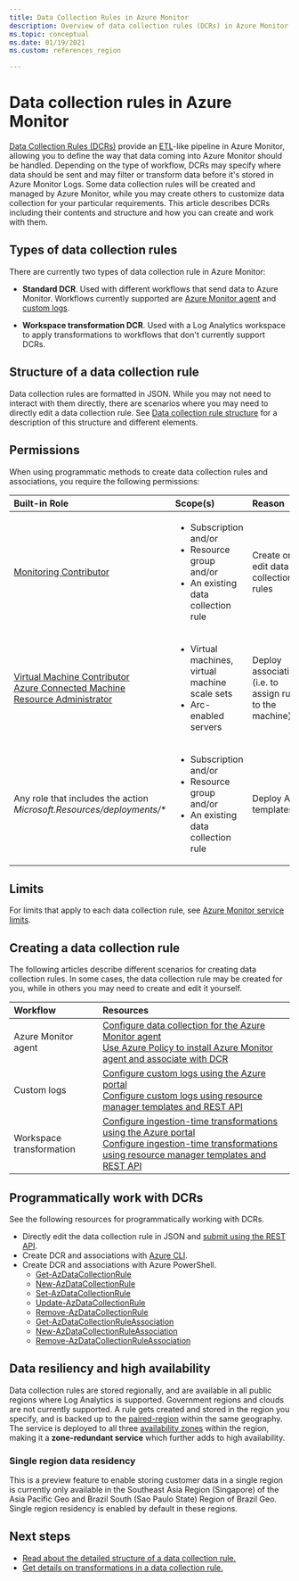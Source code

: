 ```yaml
---
title: Data Collection Rules in Azure Monitor
description: Overview of data collection rules (DCRs) in Azure Monitor including their contents and structure and how you can create and work with them.
ms.topic: conceptual
ms.date: 01/19/2021
ms.custom: references_region

---
```


# Data collection rules in Azure Monitor
[Data Collection Rules (DCRs)](../essentials/data-collection-rule-overview.md) provide an [ETL](/azure/architecture/data-guide/relational-data/etl)-like pipeline in Azure Monitor, allowing you to define the way that data coming into Azure Monitor should be handled. Depending on the type of workflow, DCRs may specify where data should be sent and may filter or transform data before it's stored in Azure Monitor Logs. Some data collection rules will be created and managed by Azure Monitor, while you may create others to customize data collection for your particular requirements. This article describes DCRs including their contents and structure and how you can create and work with them.

## Types of data collection rules
There are currently two types of data collection rule in Azure Monitor:

- **Standard DCR**. Used with different workflows that send data to Azure Monitor. Workflows currently supported are [Azure Monitor agent](../agents/azure-monitor-agent-overview.md) and [custom logs](../logs/custom-logs-overview.md).

- **Workspace transformation DCR**. Used with a Log Analytics workspace to apply transformations to workflows that don't currently support DCRs.

## Structure of a data collection rule
Data collection rules are formatted in JSON. While you may not need to interact with them directly, there are scenarios where you may need to directly edit a data collection rule. See [Data collection rule structure](data-collection-rule-structure.md) for a description of this structure and different elements.

## Permissions 
When using programmatic methods to create data collection rules and associations, you require the following permissions:  

| Built-in Role | Scope(s) | Reason |  
|:---|:---|:---|  
| [Monitoring Contributor](../../role-based-access-control/built-in-roles.md#monitoring-contributor) | <ul><li>Subscription and/or</li><li>Resource group and/or </li><li>An existing data collection rule</li></ul> | Create or edit data collection rules |
| [Virtual Machine Contributor](../../role-based-access-control/built-in-roles.md#virtual-machine-contributor)<br>[Azure Connected Machine Resource Administrator](../../role-based-access-control/built-in-roles.md#azure-connected-machine-resource-administrator)</li></ul> | <ul><li>Virtual machines, virtual machine scale sets</li><li>Arc-enabled servers</li></ul> | Deploy associations (i.e. to assign rules to the machine) |
| Any role that includes the action *Microsoft.Resources/deployments/** | <ul><li>Subscription and/or</li><li>Resource group and/or </li><li>An existing data collection rule</li></ul> | Deploy ARM templates |

## Limits
For limits that apply to each data collection rule, see [Azure Monitor service limits](../service-limits.md#data-collection-rules).

## Creating a data collection rule
The following articles describe different scenarios for creating data collection rules. In some cases, the data collection rule may be created for you, while in others you may need to create and edit it yourself. 

| Workflow | Resources |
|:---|:---|
| Azure Monitor agent | [Configure data collection for the Azure Monitor agent](../agents/data-collection-rule-azure-monitor-agent.md)<br>[Use Azure Policy to install Azure Monitor agent and associate with DCR](../agents/azure-monitor-agent-manage.md#using-azure-policy) |
| Custom logs | [Configure custom logs using the Azure portal](../logs/tutorial-custom-logs.md)<br>[Configure custom logs using resource manager templates and REST API](../logs/tutorial-custom-logs-api.md) |
| Workspace transformation | [Configure ingestion-time transformations using the Azure portal](../logs/tutorial-ingestion-time-transformations.md)<br>[Configure ingestion-time transformations using resource manager templates and REST API](../logs/tutorial-ingestion-time-transformations-api.md) |


## Programmatically work with DCRs
See the following resources for programmatically working with DCRs.

- Directly edit the data collection rule in JSON and [submit using the REST API](/rest/api/monitor/datacollectionrules).
- Create DCR and associations with [Azure CLI](https://github.com/Azure/azure-cli-extensions/blob/master/src/monitor-control-service/README.md).
- Create DCR and associations with Azure PowerShell.
  - [Get-AzDataCollectionRule](https://github.com/Azure/azure-powershell/blob/master/src/Monitor/Monitor/help/Get-AzDataCollectionRule.md)
  - [New-AzDataCollectionRule](https://github.com/Azure/azure-powershell/blob/master/src/Monitor/Monitor/help/New-AzDataCollectionRule.md)
  - [Set-AzDataCollectionRule](https://github.com/Azure/azure-powershell/blob/master/src/Monitor/Monitor/help/Set-AzDataCollectionRule.md)
  - [Update-AzDataCollectionRule](https://github.com/Azure/azure-powershell/blob/master/src/Monitor/Monitor/help/Update-AzDataCollectionRule.md)
  - [Remove-AzDataCollectionRule](https://github.com/Azure/azure-powershell/blob/master/src/Monitor/Monitor/help/Remove-AzDataCollectionRule.md)
  - [Get-AzDataCollectionRuleAssociation](https://github.com/Azure/azure-powershell/blob/master/src/Monitor/Monitor/help/Get-AzDataCollectionRuleAssociation.md)
  - [New-AzDataCollectionRuleAssociation](https://github.com/Azure/azure-powershell/blob/master/src/Monitor/Monitor/help/New-AzDataCollectionRuleAssociation.md)
  - [Remove-AzDataCollectionRuleAssociation](https://github.com/Azure/azure-powershell/blob/master/src/Monitor/Monitor/help/Remove-AzDataCollectionRuleAssociation.md)



## Data resiliency and high availability
Data collection rules are stored regionally, and are available in all public regions where Log Analytics is supported. Government regions and clouds are not currently supported. A rule gets created and stored in the region you specify, and is backed up to the [paired-region](../../availability-zones/cross-region-replication-azure.md#azure-cross-region-replication-pairings-for-all-geographies) within the same geography. The service is deployed to all three [availability zones](../../availability-zones/az-overview.md#availability-zones) within the region, making it a **zone-redundant service** which further adds to high availability.

### Single region data residency
This is a preview feature to enable storing customer data in a single region is currently only available in the Southeast Asia Region (Singapore) of the Asia Pacific Geo and Brazil South (Sao Paulo State) Region of Brazil Geo. Single region residency is enabled by default in these regions.


## Next steps

- [Read about the detailed structure of a data collection rule.](data-collection-rule-structure.md)
- [Get details on transformations in a data collection rule.](data-collection-rule-transformations.md)
